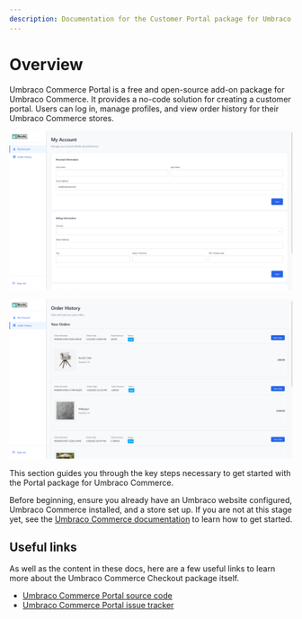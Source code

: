 ```yaml
---
description: Documentation for the Customer Portal package for Umbraco Commerce.
---
```


# Overview

Umbraco Commerce Portal is a free and open-source add-on package for Umbraco Commerce. It provides a no-code solution for creating a customer portal. Users can log in, manage profiles, and view order history for their Umbraco Commerce stores.

![A look at how the default `My Account` page of the Customer Portal looks on the frontend](../media/portal/ucp_my_account.png)

![A look at how the default `Order History` page of the Customer Portal looks on the frontend](../media/portal/ucp_order_history.png)

This section guides you through the key steps necessary to get started with the Portal package for Umbraco Commerce.

Before beginning, ensure you already have an Umbraco website configured, Umbraco Commerce installed, and a store set up. If you are not at this stage yet, see the [Umbraco Commerce documentation](https://docs.umbraco.com/umbraco-commerce/) to learn how to get started.

## Useful links

As well as the content in these docs, here are a few useful links to learn more about the Umbraco Commerce Checkout package itself.

* [Umbraco Commerce Portal source code](https://github.com/umbraco/Umbraco.Commerce.Portal)
* [Umbraco Commerce Portal issue tracker](https://github.com/umbraco/Umbraco.Commerce.Portal/issues)

